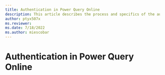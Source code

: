 ```yaml
---
title: Authentication in Power Query Online
description: This article describes the process and specifics of the authentication process in Power Query Online.
author: ptyx507x
ms.reviewer: 
ms.date: 7/18/2022
ms.author: miescobar
---
```


# Authentication in Power Query Online